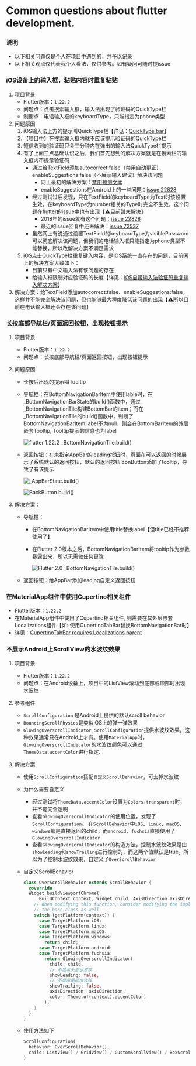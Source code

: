 # Common questions about flutter development.
### 说明

* 以下相关问题仅是个人在项目中遇到的，并予以记录
* 以下相关观点仅代表我个人看法，仅供参考。如有疑问可随时提issue



### iOS设备上的输入框，粘贴内容时重复粘贴

1. 项目背景
   * Flutter版本：`1.22.2`
   * 问题点：点击搜索输入框，输入法出现了验证码的QuickType栏
   * 制衡点：电话输入框的keyboardType，只能指定为phone类型
2. 问题原因
   1. iOS输入法上方的提示叫QuickType栏【详见：[QuickType bar](https://developer.apple.com/documentation/security/password_autofill/about_the_password_autofill_workflow#3001199)】
   2. 【项目中】在搜索输入框内就不应该提示验证码的QuickType栏
   3. 短信收到的验证码只会三分钟内在弹出的输入法QuickType栏提示
   4. 有了上面三点基础认识之后，我们首先想到的解决方案就是在搜索栏的输入框内不提示验证码
      * 通过给TextField添加autocorrect:false（禁用自动更正）、enableSuggestions:false（不展示输入建议）解决该问题
        * 网上最初的解决方案：[禁用预测文本](https://stackoverflow.com/questions/55157290/how-to-disable-predictive-text-in-textfield-of-flutter)
        * enableSuggestions在Android上的一些问题：[issue 22828](https://github.com/flutter/flutter/issues/22828)
      * 经过测试过后发现，只在TextField的keyboardType为Text时该设置生效，在keyboardType为number相关的Type时完全不生效，这个问题在flutter的issue中也有出现【⚠️目前暂未解决】
        * 2018年的issue就有这个问题：[issue 22828](https://github.com/flutter/flutter/issues/22828)
        * 最近的issue回复中还未解决：[issue 72537](https://github.com/flutter/flutter/issues/72537)
      * 虽然网上有说通过设置TextField的keyboardType为visiblePassword可以彻底解决该问题，但我们的电话输入框只能指定为phone类型不能替换，所以改解决方案不满足需求
   5. iOS点击QuickType栏重复键入内容，是iOS系统一直存在的问题，目前网上的解决方案大致如下：
      * 目前只有中文输入法有该问题的存在
      * 给输入框限制对应验证码的长度【详见：[iOS自带输入法验证码重复输入解决方案](https://blog.csdn.net/weixin_44363139/article/details/107781625)】
3. 解决方案：给TextField添加autocorrect:false、enableSuggestions:false，这样并不能完全解决该问题，但也能够最大程度降低该问题的出现【⚠️所以目前在电话输入框还会存在该问题】



### 长按底部导航栏/页面返回按钮，出现按钮提示

1. 项目背景

   * Flutter版本：`1.22.2`
   * 问题点：长按底部导航栏/页面返回按钮，出现按钮提示

3. 问题原因

   * 长按后出现的提示叫Tooltip

   * 导航栏：在BottomNavigationBarItem中使用lable时，在\_BottomNavigationBarState的build()函数中，通过\_BottomNavigationTile构建BottomBar的item；而在\_BottomNavigationTile的build()函数中，判断了BottomNavigationBarItem.label不为null，则会在BottomBarItem的外层嵌套Tooltip, Tooltip提示的信息也为label
   
     ![flutter 1.22.2 _BottomNavigationTile.build()](https://raw.githubusercontent.com/chan132/summary/main/images/flutter/img_cq_1.png)
     
   * 返回按钮：在未指定AppBar的leading按钮时，页面在可以返回的时候展示了系统默认的返回按钮，默认的返回按钮IconButton添加了tooltip，导致了有该提示
   
     ![_AppBarState.build()](https://raw.githubusercontent.com/chan132/summary/main/images/flutter/img_cq_3.png)
   
     ![BackButton.build()](https://raw.githubusercontent.com/chan132/summary/main/images/flutter/img_cq_4.png)
   
3. 解决方案：

   * 导航栏：

     * 在BottomNavigationBarItem中使用title替换label【但title已经不推荐使用了】

     * 在Flutter 2.0版本之后，BottomNavigationBarItem将tooltip作为参数暴露出来，所以无需做任何更改

       ![Flutter 2.0 _BottomNavigationTile.build()](https://raw.githubusercontent.com/chan132/summary/main/images/flutter/img_cq_2.png)

   * 返回按钮：给AppBar添加leading自定义返回按钮



### 在MaterialApp组件中使用Cupertino相关组件

* Flutter版本：`1.22.2`
* 在MaterialApp组件中使用了Cupertino相关组件, 则需要在其外层嵌套Localizations组件【如: 使用CupertinoTabBar替换BottomNavigationBar时】
* 详见：[CupertinoTabBar requires Localizations parent](https://flutter.cn/docs/release/breaking-changes/cupertino-tab-bar-localizations)



### 不展示Android上ScrollView的水波纹效果

1. 项目背景

   * Flutter版本：`1.22.2`
   * 问题点：在Android设备上，项目中的ListView滚动到底部或顶部时出现水波纹

2. 参考组件

   * `ScrollConfiguration` 是Android上提供的默认scroll behavior
   * `BouncingScrollPhysics`是类似iOS上的弹一弹效果
   * `GlowingOverscrollIndicator`, `ScrollConfiguration`提供水波纹效果，这种效果通常只在Android上才有。使用`MaterialApp`时，`GlowingOverscrollIndicator`的水波纹颜色可以通过`ThemeData.accentColor`进行指定.

3. 解决方案

   * 使用`ScrollConfiguration`搭配`自定义ScrollBehavior`，可去掉水波纹

   * 为什么需要自定义

     * 经过测试将`ThemeData.accentColor`设置为`Colors.transparent`时，并不能完全透明
     * 查看`GlowingOverscrollIndicator`的使用位置，发现了`ScrollConfiguration`。 在`ScrollBehavior`中`iOS, linux, macOS, windows`都是直接返回的child，而`android, fuchsia`直接使用了`GlowingOverscrollIndicator`
     * 查看`GlowingOverscrollIndicator`的构造方法，控制水波纹效果是由`showLeading`和`showTrailing`进行控制的，而这两个值默认是true。所以为了控制水波纹效果，自定义了`OverScrollBehavior`

   * 自定义ScrollBehavior

     ``` dart
     class OverScrollBehavior extends ScrollBehavior {
       @override
       Widget buildViewportChrome(
           BuildContext context, Widget child, AxisDirection axisDirection) {
         // When modifying this function, consider modifying the implementation in
         // the base class as well.
         switch (getPlatform(context)) {
           case TargetPlatform.iOS:
           case TargetPlatform.linux:
           case TargetPlatform.macOS:
           case TargetPlatform.windows:
             return child;
           case TargetPlatform.android:
           case TargetPlatform.fuchsia:
             return GlowingOverscrollIndicator(
               child: child,
               // 不显示头部水波纹
               showLeading: false,
               // 不显示尾部水波纹
               showTrailing: false,
               axisDirection: axisDirection,
               color: Theme.of(context).accentColor,
             );
         }
       }
     }
     ```

   * 使用方法如下

     ``` dart
     ScrollConfiguration(
       behavior: OverScrollBehavior(),
       child: ListView() / GridView() / CustomScrollView() / BoxScrollView(),
     )
     ```





